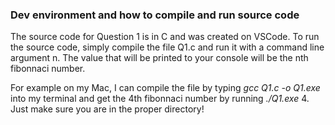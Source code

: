 <h3>Dev environment and how to compile and run source code</h3>
The source code for Question 1 is in C and was created on VSCode. To run the source code, simply compile the file Q1.c and run it with a command line argument n. The value that will be printed to your console will be the nth fibonnaci number.

For example on my Mac, I can compile the file by typing _gcc Q1.c -o Q1.exe_ into my terminal and get the 4th fibonnaci number by running _./Q1.exe_ 4. Just make sure you are in the proper directory!
